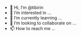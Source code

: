 - 👋 Hi, I’m @tibirin
- 👀 I’m interested in ...
- 🌱 I’m currently learning ...
- 💞️ I’m looking to collaborate on ...
- 📫 How to reach me ...

<!---
tibirin/tibirin is a ✨ special ✨ repository because its `README.md` (this file) appears on your GitHub profile.
You can click the Preview link to take a look at your changes.
--->

